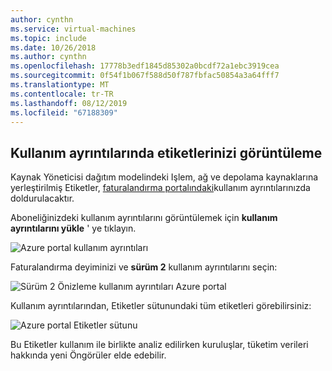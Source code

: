 ```yaml
---
author: cynthn
ms.service: virtual-machines
ms.topic: include
ms.date: 10/26/2018
ms.author: cynthn
ms.openlocfilehash: 17778b3edf1845d85302a0bcdf72a1ebc3919cea
ms.sourcegitcommit: 0f54f1b067f588d50f787fbfac50854a3a64fff7
ms.translationtype: MT
ms.contentlocale: tr-TR
ms.lasthandoff: 08/12/2019
ms.locfileid: "67188309"
---
```

## <a name="viewing-your-tags-in-the-usage-details"></a>Kullanım ayrıntılarında etiketlerinizi görüntüleme
Kaynak Yöneticisi dağıtım modelindeki Işlem, ağ ve depolama kaynaklarına yerleştirilmiş Etiketler, [faturalandırma portalındaki](https://account.windowsazure.com/)kullanım ayrıntılarınızda doldurulacaktır.

Aboneliğinizdeki kullanım ayrıntılarını görüntülemek için **kullanım ayrıntılarını yükle** ' ye tıklayın.

![Azure portal kullanım ayrıntıları](./media/virtual-machines-common-tag-usage/azure-portal-tags-usage-details.png)

Faturalandırma deyiminizi ve **sürüm 2** kullanım ayrıntılarını seçin:

![Sürüm 2 Önizleme kullanım ayrıntıları Azure portal](./media/virtual-machines-common-tag-usage/azure-portal-version2-usage-details.png)

Kullanım ayrıntılarından, Etiketler sütunundaki tüm etiketleri görebilirsiniz:

![Azure portal Etiketler sütunu](./media/virtual-machines-common-tag-usage/azure-portal-tags-column.png)

Bu Etiketler kullanım ile birlikte analiz edilirken kuruluşlar, tüketim verileri hakkında yeni Öngörüler elde edebilir.

